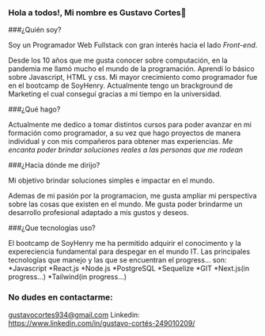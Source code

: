 ### Hola a todos!, Mi nombre es Gustavo Cortes👋


###¿Quién soy?

Soy un Programador Web Fullstack con gran interés hacia el lado *Front-end*.

Desde los 10 años que me gusta conocer sobre computación, en la pandemia me llamó mucho el mundo de la programación. Aprendí lo básico sobre
Javascript, HTML y css. Mi mayor crecimiento como programador fue en el bootcamp de SoyHenry. Actualmente tengo un brackground de Marketing el cual conseguí gracias a mi tiempo en la universidad.

###¿Qué hago?

Actualmente me dedico a tomar distintos cursos para poder avanzar en mi formación como programador, a su vez que hago proyectos de manera individual y con
mis compañeros para obtener mas experiencias. *Me encanta poder brindar soluciones reales a las personas que me rodean*

###¿Hacia dónde me dirijo?

Mi objetivo brindar soluciones simples e impactar en el mundo.

Ademas de mi pasión por la programacion, me gusta ampliar mi perspectiva sobre las cosas que existen en el mundo. Me gusta poder brindarme un desarrollo profesional
adaptado a mis gustos y deseos.

###¿Que tecnologías uso?

El bootcamp de SoyHenry me ha permitido adquirir el conocimento y la expereciencia fundamental para despegar en el mundo IT. 
Las principales tecnologías que manejo y las que se encuentran el progress... son:
  *Javascript
  *React.js
  *Node.js
  *PostgreSQL
  *Sequelize
  *GIT
  *Next.js(in progress...)
  *Tailwind(in progress...)

  
### No dudes en contactarme: 

gustavocortes934@gmail.com
Linkedin: https://www.linkedin.com/in/gustavo-cortés-249010209/
<!--
**GCortesGustavo/GCortesGustavo** is a ✨ _special_ ✨ repository because its `README.md` (this file) appears on your GitHub profile.

Here are some ideas to get you started:

- 🔭 I’m currently working on ...
- 🌱 I’m currently learning ...
- 👯 I’m looking to collaborate on ...
- 🤔 I’m looking for help with ...
- 💬 Ask me about ...
- 📫 How to reach me: ...
- 😄 Pronouns: ...
- ⚡ Fun fact: ...

-->
